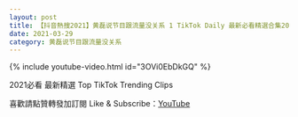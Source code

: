 ```yaml
---
layout: post
title: 【抖音熱搜2021】黄磊说节目跟流量没关系 1 TikTok Daily 最新必看精選合集2021 03 29
date: 2021-03-29
category: 黄磊说节目跟流量没关系
---
```


{% include youtube-video.html id="3OVi0EbDkGQ" %}

2021必看 最新精選 Top TikTok Trending Clips

喜歡請點贊轉發加訂閱 Like & Subscribe：[YouTube](https://www.youtube.com/channel/UCAoR7VcanIPd04uEq_GIylA/videos)

